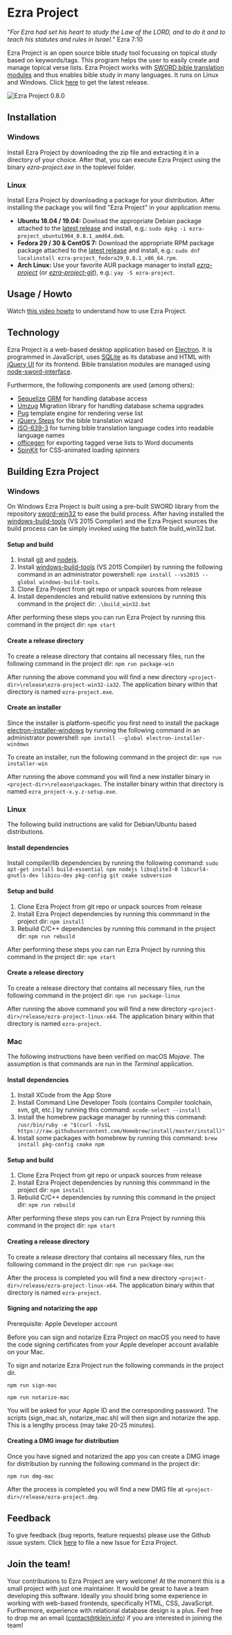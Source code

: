 # Ezra Project
"_For Ezra had set his heart to study the Law of the LORD, and to do it and to teach his statutes and rules in Israel._" Ezra 7:10

Ezra Project is an open source bible study tool focussing on topical study based on keywords/tags. This program helps the user to easily create and manage topical verse lists. Ezra Project works with [SWORD bible translation modules](http://www.crosswire.org/sword) and thus enables bible study in many languages. It runs on Linux and Windows. Click [here](https://github.com/tobias-klein/ezra-project/releases/latest) to get the latest release.

![Ezra Project 0.8.0](/screenshots/ezra_project_0_8_0.png?raw=true "Ezra Project 0.8.0")

## Installation
### Windows
Install Ezra Project by downloading the zip file and extracting it in a directory of your choice. After that, you can execute Ezra Project using the binary *ezra-project.exe* in the toplevel folder.

### Linux
Install Ezra Project by downloading a package for your distribution. After installing the package you will find "Ezra Project" in your application menu.

* **Ubuntu 18.04 / 19.04:** Dowload the appropriate Debian package attached to the [latest release][latest] and install, e.g.: `sudo dpkg -i ezra-project_ubuntu1904_0.8.1_amd64.deb`.
* **Fedora 29 / 30 & CentOS 7:** Download the appropriate RPM package package attached to the [latest release][latest] and install, e.g.: `sudo dnf localinstall ezra-project_fedora29_0.8.1_x86_64.rpm`.
* **Arch Linux:** Use your favorite AUR package manager to install *[ezra-project](https://aur.archlinux.org/packages/ezra-project)* (or *[ezra-project-git](https://aur.archlinux.org/packages/ezra-project-git)*), e.g.: `yay -S ezra-project`.

## Usage / Howto

Watch [this video howto](https://www.youtube.com/watch?v=b8gScfa0MqM) to understand how to use Ezra Project.

## Technology
Ezra Project is a web-based desktop application based on [Electron](https://electronjs.org/). It is programmed in JavaScript, uses [SQLite](https://www.sqlite.org) as its database and HTML with [jQuery UI](https://jqueryui.com/) for its frontend. Bible translation modules are managed using [node-sword-interface](https://github.com/tobias-klein/node-sword-interface).

Furthermore, the following components are used (among others):
* [Sequelize](http://docs.sequelizejs.com) [ORM](https://en.wikipedia.org/wiki/Object-relational_mapping) for handling database access
* [Umzug](https://github.com/sequelize/umzug) Migration library for handling database schema upgrades
* [Pug](https://pugjs.org) template engine for rendering verse list
* [jQuery Steps](http://www.jquery-steps.com) for the bible translation wizard
* [ISO-639-3](https://github.com/wooorm/iso-639-3) for turning bible translation language codes into readable language names
* [officegen](https://github.com/Ziv-Barber/officegen) for exporting tagged verse lists to Word documents
* [SpinKit](https://github.com/tobiasahlin/SpinKit) for CSS-animated loading spinners

## Building Ezra Project
### Windows

On Windows Ezra Project is built using a pre-built SWORD library from the repository [sword-win32](https://github.com/tobias-klein/sword-win32) to ease the build process. After having installed the [windows-build-tools][windows-build-tools] (VS 2015 Compiler) and the Ezra Project sources the build process can be simply invoked using the batch file build_win32.bat.

#### Setup and build ####

1. Install [git](https://git-scm.com/download/win) and [nodejs](https://nodejs.org).
2. Install [windows-build-tools][windows-build-tools] (VS 2015 Compiler) by running the following command in an administrator powershell: `npm install --vs2015 --global windows-build-tools`.
3. Clone Ezra Project from git repo or unpack sources from release
4. Install dependencies and rebuild native extensions by running this command in the project dir: `.\build_win32.bat`

After performing these steps you can run Ezra Project by running this command in the project dir: `npm start`

[windows-build-tools]: https://www.npmjs.com/package/windows-build-tools

#### Create a release directory ####

To create a release directory that contains all necessary files, run the following command in the project dir: `npm run package-win`

After running the above command you will find a new directory `<project-dir>\release\ezra-project-win32-ia32`.
The application binary within that directory is named `ezra-project.exe`.

#### Create an installer ####

Since the installer is platform-specific you first need to install the package [electron-installer-windows](https://github.com/electron-userland/electron-installer-windows) by running the following command in an administrator powershell: `npm install --global electron-installer-windows`

To create an installer, run the following command in the project dir: `npm run installer-win`

After running the above command you will find a new installer binary in `<project-dir>\release\packages`.
The installer binary within that directory is named `ezra_project-x.y.z-setup.exe`.

### Linux

The following build instructions are valid for Debian/Ubuntu based distributions.

#### Install dependencies ####

Install compiler/lib dependencies by running the following command: `sudo apt-get install build-essential npm nodejs libsqlite3-0 libcurl4-gnutls-dev libicu-dev pkg-config git cmake subversion`

#### Setup and build ####

1. Clone Ezra Project from git repo or unpack sources from release
2. Install Ezra Project dependencies by running this commmand in the project dir: `npm install`
3. Rebuild C/C++ dependencies by running this command in the project dir: `npm run rebuild`

After performing these steps you can run Ezra Project by running this command in the project dir: `npm start`

#### Create a release directory ####

To create a release directory that contains all necessary files, run the following command in the project dir: `npm run package-linux`

After running the above command you will find a new directory `<project-dir>/release/ezra-project-linux-x64`.
The application binary within that directory is named `ezra-project`.

### Mac

The following instructions have been verified on macOS _Mojave_. The assumption is that commands are run in the _Terminal_ application.

#### Install dependencies ####

1. Install XCode from the App Store
2. Install Command Line Developer Tools (contains Compiler toolchain, svn, git, etc.) by running this command: `xcode-select --install`   
2. Install the homebrew package manager by running this command: `/usr/bin/ruby -e "$(curl -fsSL https://raw.githubusercontent.com/Homebrew/install/master/install)"`
3. Install some packages with homebrew by running this command: `brew install pkg-config cmake npm`

#### Setup and build ####

1. Clone Ezra Project from git repo or unpack sources from release
2. Install Ezra Project dependencies by running this commmand in the project dir: `npm install`
3. Rebuild C/C++ dependencies by running this command in the project dir: `npm run rebuild`

After performing these steps you can run Ezra Project by running this command in the project dir: `npm start`

#### Creating a release directory ####

To create a release directory that contains all necessary files, run the following command in the project dir: `npm run package-mac`

After the process is completed you will find a new directory `<project-dir>/release/ezra-project-linux-x64`.
The application binary within that directory is named `ezra-project`.

#### Signing and notarizing the app ####

Prerequisite: Apple Developer account

Before you can sign and notarize Ezra Project on macOS you need to have the code signing certificates from your Apple developer account available on your Mac.

To sign and notarize Ezra Project run the following commands in the project dir.

`npm run sign-mac`

`npm run notarize-mac`

You will be asked for your Apple ID and the corresponding password. The scripts (sign_mac.sh, notarize_mac.sh) will then sign and notarize the app. This is a lengthy process (may take 20-25 minutes).

#### Creating a DMG image for distribution ####

Once you have signed and notarized the app you can create a DMG image for distribution by running the following command in the project dir:

`npm run dmg-mac`

After the process is completed you will find a new DMG file at `<project-dir>/release/ezra-project.dmg`.

## Feedback
To give feedback (bug reports, feature requests) please use the Github issue system.
Click [here](https://github.com/tobias-klein/ezra-project/issues/new) to file a new Issue for Ezra Project.

[latest]: https://github.com/tobias-klein/ezra-project/releases/latest

## Join the team!
Your contributions to Ezra Project are very welcome!
At the moment this is a small project with just one maintainer. It would be great to have a team developing this software.
Ideally you should bring some experience in working with web-based frontends, specifically HTML, CSS, JavaScript. Furthermore, experience with relational database design is a plus. Feel free to drop me an email ([contact@tklein.info](mailto:contact@tklein.info)) if you are interested in joining the team!

